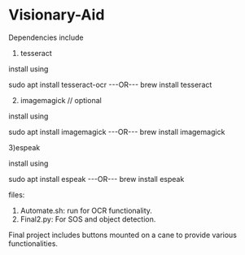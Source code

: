 # Visionary-Aid

Dependencies include 
1) tesseract

install using 

sudo apt install tesseract-ocr
---OR---
brew install tesseract

2) imagemagick // optional

install using 

sudo apt install imagemagick
---OR---
brew install imagemagick

3)espeak

install using

sudo apt install espeak
---OR---
brew install espeak



files:
1) Automate.sh: run for OCR functionality.
2) Final2.py: For SOS and object detection.


Final project includes buttons mounted on a cane to provide various functionalities.
